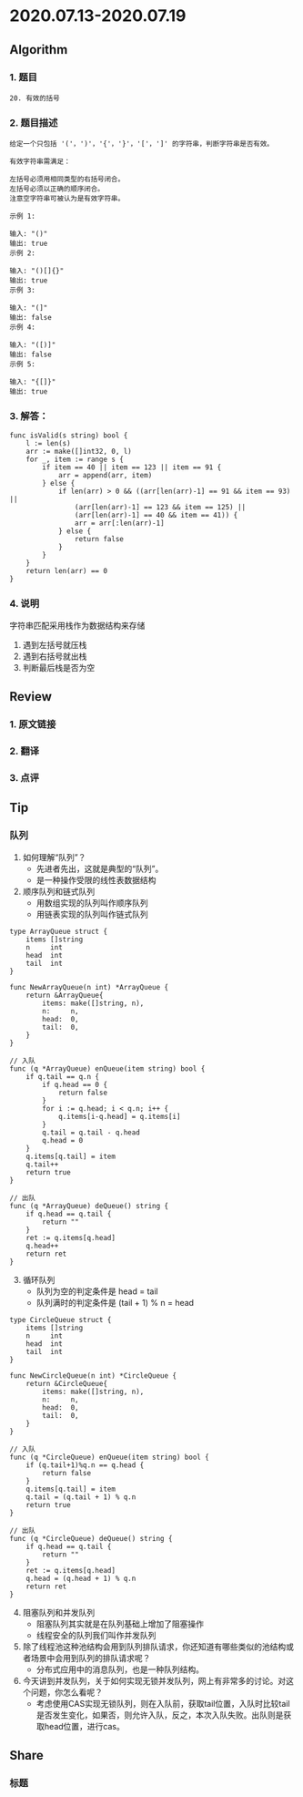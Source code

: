 # 2020.07.13-2020.07.19

## Algorithm
### 1. 题目
```
20. 有效的括号
```
### 2. 题目描述
```
给定一个只包括 '('，')'，'{'，'}'，'['，']' 的字符串，判断字符串是否有效。

有效字符串需满足：

左括号必须用相同类型的右括号闭合。
左括号必须以正确的顺序闭合。
注意空字符串可被认为是有效字符串。

示例 1:

输入: "()"
输出: true
示例 2:

输入: "()[]{}"
输出: true
示例 3:

输入: "(]"
输出: false
示例 4:

输入: "([)]"
输出: false
示例 5:

输入: "{[]}"
输出: true

```

### 3. 解答：
```golang
func isValid(s string) bool {
	l := len(s)
	arr := make([]int32, 0, l)
	for _, item := range s {
		if item == 40 || item == 123 || item == 91 {
			arr = append(arr, item)
		} else {
			if len(arr) > 0 && ((arr[len(arr)-1] == 91 && item == 93) ||
				(arr[len(arr)-1] == 123 && item == 125) ||
				(arr[len(arr)-1] == 40 && item == 41)) {
				arr = arr[:len(arr)-1]
			} else {
				return false
			}
		}
	}
	return len(arr) == 0
}
```
### 4. 说明

字符串匹配采用栈作为数据结构来存储

1. 遇到左括号就压栈
2. 遇到右括号就出栈
3. 判断最后栈是否为空

## Review
### 1. 原文链接


### 2. 翻译


### 3. 点评


## Tip
### 队列
1. 如何理解“队列”？
    * 先进者先出，这就是典型的“队列”。
    * 是一种操作受限的线性表数据结构
2. 顺序队列和链式队列
    * 用数组实现的队列叫作顺序队列
    * 用链表实现的队列叫作链式队列
```
type ArrayQueue struct {
	items []string
	n     int
	head  int
	tail  int
}

func NewArrayQueue(n int) *ArrayQueue {
	return &ArrayQueue{
		items: make([]string, n),
		n:     n,
		head:  0,
		tail:  0,
	}
}

// 入队
func (q *ArrayQueue) enQueue(item string) bool {
	if q.tail == q.n {
		if q.head == 0 {
			return false
		}
		for i := q.head; i < q.n; i++ {
			q.items[i-q.head] = q.items[i]
		}
		q.tail = q.tail - q.head
		q.head = 0
	}
	q.items[q.tail] = item
	q.tail++
	return true
}

// 出队
func (q *ArrayQueue) deQueue() string {
	if q.head == q.tail {
		return ""
	}
	ret := q.items[q.head]
	q.head++
	return ret
}
```
3. 循环队列
    * 队列为空的判定条件是 head = tail
    * 队列满时的判定条件是 (tail + 1) % n = head
```
type CircleQueue struct {
	items []string
	n     int
	head  int
	tail  int
}

func NewCircleQueue(n int) *CircleQueue {
	return &CircleQueue{
		items: make([]string, n),
		n:     n,
		head:  0,
		tail:  0,
	}
}

// 入队
func (q *CircleQueue) enQueue(item string) bool {
	if (q.tail+1)%q.n == q.head {
		return false
	}
	q.items[q.tail] = item
	q.tail = (q.tail + 1) % q.n
	return true
}

// 出队
func (q *CircleQueue) deQueue() string {
	if q.head == q.tail {
		return ""
	}
	ret := q.items[q.head]
	q.head = (q.head + 1) % q.n
	return ret
}
```
4. 阻塞队列和并发队列
    * 阻塞队列其实就是在队列基础上增加了阻塞操作
    * 线程安全的队列我们叫作并发队列
5. 除了线程池这种池结构会用到队列排队请求，你还知道有哪些类似的池结构或者场景中会用到队列的排队请求呢？
    * 分布式应用中的消息队列，也是一种队列结构。
6. 今天讲到并发队列，关于如何实现无锁并发队列，网上有非常多的讨论。对这个问题，你怎么看呢？
    * 考虑使用CAS实现无锁队列，则在入队前，获取tail位置，入队时比较tail是否发生变化，如果否，则允许入队，反之，本次入队失败。出队则是获取head位置，进行cas。

## Share
### 标题
